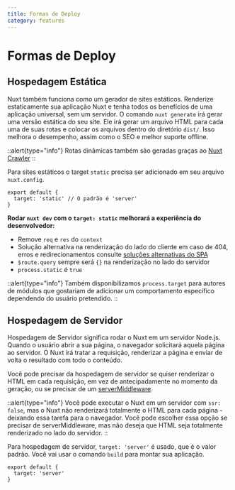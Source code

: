 ```yaml
---
title: Formas de Deploy
category: features
---
```


# Formas de Deploy

## Hospedagem Estática

Nuxt também funciona como um gerador de sites estáticos. Renderize estaticamente sua aplicação Nuxt e tenha todos os benefícios de uma aplicação universal, sem um servidor. O comando `nuxt generate` irá gerar uma versão estática do seu site. Ele irá gerar um arquivo HTML para cada uma de suas rotas e colocar os arquivos dentro do diretório `dist/`. Isso melhora o desempenho, assim como o SEO e melhor suporte offline.

::alert{type="info"}
Rotas dinâmicas também são geradas graças ao [Nuxt Crawler](/docs/configuration-glossary/configuration-generate#crawler)
::

Para sites estáticos o target `static` precisa ser adicionado em seu arquivo `nuxt.config`.

```js{}[nuxt.config.js]
export default {
  target: 'static' // O padrão é 'server'
}
```

**Rodar `nuxt dev` com o `target: static` melhorará a experiência do desenvolvedor:**

- Remove `req` e `res` do `context`
- Solução alternativa na renderização do lado do cliente em caso de 404, erros e redirecionamentos consulte [soluções alternativas do SPA](/docs/concepts/static-site-generation#spa-fallback)
- `$route.query` sempre será `{}` na renderização no lado do servidor
- `process.static` é `true`

::alert{type="info"}
Também disponibilizamos `process.target` para autores de módulos que gostariam de adicionar um comportamento específico dependendo do usuário pretendido.
::

## Hospedagem de Servidor

Hospedagem de Servidor significa rodar o Nuxt em um servidor Node.js. Quando o usuário abrir a sua página, o navegador solicitará aquela página ao servidor. O Nuxt irá tratar a requisição, renderizar a página e enviar de volta o resultado com todo o conteúdo.

Você pode precisar da hospedagem de servidor se quiser renderizar o HTML em cada requisição, em vez de antecipadamente no momento da geração, ou se precisar de um [serverMiddleware](/docs/configuration-glossary/configuration-servermiddleware).

::alert{type="info"}
Você pode executar o Nuxt em um servidor com `ssr: false`, mas o Nuxt não renderizará totalmente o HTML para cada página - deixando essa tarefa para o navegador. Você pode escolher essa opção se precisar de serverMiddleware, mas não deseja que HTML seja totalmente renderizado no lado do servidor.
::

Para hospedagem de servidor, `target: 'server'` é usado, que é o valor padrão. Você vai usar o comando `build` para montar sua aplicação.

```js{}[nuxt.config.js]
export default {
  target: 'server'
}
```
